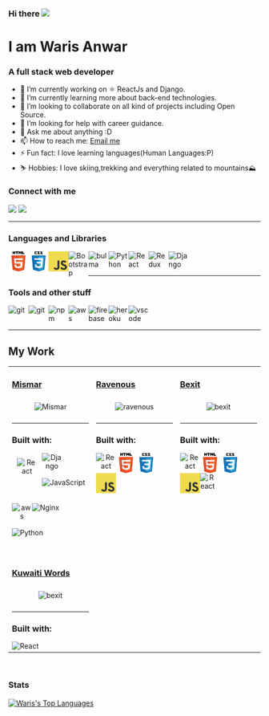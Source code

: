 ### Hi there <img src="https://github.com/TheDudeThatCode/TheDudeThatCode/blob/master/Assets/Hi.gif" width="29px">
# I am Waris Anwar
### A full stack web developer


- 🔭 I’m currently working on ⚛ ReactJs and Django.
- 🌱 I’m currently learning more about back-end technologies.
- 👯 I’m looking to collaborate on all kind of projects including Open Source.
- 🤔 I’m looking for help with career guidance.
- 💬 Ask me about anything :D
- 📫 How to reach me: [Email me](mailto:warismir07@gmail.com)
- ⚡ Fun fact: I love learning languages(Human Languages:P)
- ⛷ Hobbies: I love skiing,trekking and everything related to mountains⛰

### Connect with me

[<img height="30" src="https://img.shields.io/badge/twitter-%231DA1F2.svg?&style=for-the-badge&logo=twitter&logoColor=white" />][Twitter]
[<img height="30" src="https://img.shields.io/badge/linkedin-%230077B5.svg?&style=for-the-badge&logo=linkedin&logoColor=white" />][LinkedIn]
<br />
<hr />

### Languages and Libraries

<img align="left" alt="HTML5" width="40px" src="https://raw.githubusercontent.com/github/explore/80688e429a7d4ef2fca1e82350fe8e3517d3494d/topics/html/html.png" />
<img align="left" alt="CSS3" width="40px" src="https://raw.githubusercontent.com/github/explore/80688e429a7d4ef2fca1e82350fe8e3517d3494d/topics/css/css.png" />
<img align="left" alt="JS" width="40px" src="https://raw.githubusercontent.com/github/explore/80688e429a7d4ef2fca1e82350fe8e3517d3494d/topics/javascript/javascript.png" />
<img align="left" alt="Bootstrap" width="40px" src="https://www.vectorlogo.zone/logos/getbootstrap/getbootstrap-icon.svg" />
<img align="left" alt="bulma" width="40px" src="https://raw.githubusercontent.com/gilbarbara/logos/master/logos/bulma.svg" />
<img align="left" alt="Python" width="40px" src="https://www.vectorlogo.zone/logos/python/python-icon.svg" />
<img align="left" alt="React" width="40px" src="https://www.vectorlogo.zone/logos/reactjs/reactjs-icon.svg" />
<img align="left" alt="Redux" width="40px" src="https://raw.githubusercontent.com/prplx/svg-logos/master/svg/redux.svg" />
<img align="left" alt="Django" width="40px" src="https://www.vectorlogo.zone/logos/djangoproject/djangoproject-ar21.svg" />
<br />
<br />
<hr />

### Tools and other stuff

<img align="left" alt="git" width="40px" src="https://www.vectorlogo.zone/logos/git-scm/git-scm-icon.svg" />
<img align="left" alt="git" width="40px" src="https://www.vectorlogo.zone/logos/github/github-icon.svg" />
<img align="left" alt="npm" width="40px" src="https://www.vectorlogo.zone/logos/npmjs/npmjs-icon.svg" />
<img align="left" alt="aws" width="40px" src="https://www.vectorlogo.zone/logos/amazon_aws/amazon_aws-ar21.svg" />
<img align="left" alt="firebase" width="40px" src="https://www.vectorlogo.zone/logos/firebase/firebase-icon.svg" />
<img align="left" alt="heroku" width="40px" src="https://www.vectorlogo.zone/logos/heroku/heroku-icon.svg" />
<img align="left" alt="vscode" width="40px" src="https://www.vectorlogo.zone/logos/visualstudio_code/visualstudio_code-icon.svg" />
<br />
<br />
<hr />

## My Work
<table>
  <tr>
    <td valign="top" width="33%">

### [Mismar]
<div align="center">  
<img style="margin: 10px" src="https://media.giphy.com/media/MZwEbkiz4TIg69bti4/giphy.gif" alt="Mismar"  /> 
</div>
<hr/>

### Built with:

<div align="center">
<img align="left" style="margin: 10px"alt="React" width="40px" src="https://www.vectorlogo.zone/logos/reactjs/reactjs-icon.svg" height="50"/>
<img align="left" alt="Django" width="40px" src="https://www.vectorlogo.zone/logos/djangoproject/djangoproject-ar21.svg" height="50" />
<img align="left" src="https://profilinator.rishav.dev/skills-assets/javascript-original.svg" alt="JavaScript" height="50" />
<img align="left" alt="aws" width="40px" src="https://www.vectorlogo.zone/logos/amazon_aws/amazon_aws-ar21.svg" height="50" />
<img align="left" src="https://profilinator.rishav.dev/skills-assets/nginx-original.svg" alt="Nginx" height="50" />  
<img align="left" src="https://profilinator.rishav.dev/skills-assets/python-original.svg" alt="Python" height="50" />  
                                                                                                                          
</div>

</td>

<td valign="top" width="33%">

### [Ravenous]
<div align="center">  
<img style="margin: 10px" src="https://media.giphy.com/media/vbKwMVQNpVbmubeRlI/giphy.gif" alt="ravenous"  /> 
</div>
<hr/>

### Built with:

<div align="center">
<img align="left" alt="React" width="40px" src="https://www.vectorlogo.zone/logos/reactjs/reactjs-icon.svg" />
<img align="left" alt="HTML5" width="40px" src="https://raw.githubusercontent.com/github/explore/80688e429a7d4ef2fca1e82350fe8e3517d3494d/topics/html/html.png" />
<img align="left" alt="CSS3" width="40px" src="https://raw.githubusercontent.com/github/explore/80688e429a7d4ef2fca1e82350fe8e3517d3494d/topics/css/css.png" />
<img align="left" alt="JS" width="40px" src="https://raw.githubusercontent.com/github/explore/80688e429a7d4ef2fca1e82350fe8e3517d3494d/topics/javascript/javascript.png" />

</div>
</td>

<td valign="top" width="33%">

### [Bexit]
<div align="center">  
<img style="margin: 10px" src="https://media.giphy.com/media/9obnVtMbcZD80QjjNe/giphy.gif" alt="bexit"  /> 
</div>
<hr/>

### Built with:

<div align="center">
<img align="left" alt="React" width="40px" src="https://www.vectorlogo.zone/logos/reactjs/reactjs-icon.svg" />
<img align="left" alt="HTML5" width="40px" src="https://raw.githubusercontent.com/github/explore/80688e429a7d4ef2fca1e82350fe8e3517d3494d/topics/html/html.png" />
<img align="left" alt="CSS3" width="40px" src="https://raw.githubusercontent.com/github/explore/80688e429a7d4ef2fca1e82350fe8e3517d3494d/topics/css/css.png" />
<img align="left" alt="JS" width="40px" src="https://raw.githubusercontent.com/github/explore/80688e429a7d4ef2fca1e82350fe8e3517d3494d/topics/javascript/javascript.png" />
<img align="left" alt="React" width="30px" src="https://www.vectorlogo.zone/logos/netlify/netlify-icon.svg" />
</div>

</td>
</tr>
<tr>
  <td valign="top" >

### [Kuwaiti Words]
<div align="center">  
<img style="margin: 10px" src="https://media.giphy.com/media/4NC6NvcSkEYhHhOTHC/giphy.gif" alt="bexit"  /> 
</div>
<hr/>

### Built with:

<div align="center">
<img align="left" alt="React" src="https://www.vectorlogo.zone/logos/wordpress/wordpress-ar21.svg" />

</div>

</td>
</tr>
</table>  
<br/>  

### Stats
<a href="#stats">
  <img align="center" alt="Waris's Top Languages" src="https://github-readme-stats.vercel.app/api/top-langs/?username=warisanwar&layout=compact" />
</a>



[Twitter]: https://twitter.com/warisanwarmir
[LinkedIn]: https://www.linkedin.com/in/warisanwar/
[Mismar]: https://mismar.com/
[Ravenous]: https://xenodochial-mcnulty-5cc1bf.netlify.app/
[Bexit]: https://peaceful-goldberg-64219f.netlify.app/
[Kuwaiti Words]: http://kuwaitiwords.com/
